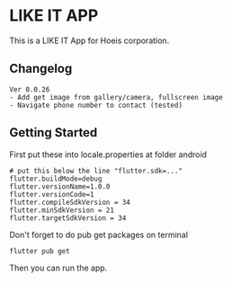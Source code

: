 # LIKE IT APP

This is a LIKE IT App for Hoeis corporation.

## Changelog

```text
Ver 0.0.26
- Add get image from gallery/camera, fullscreen image
- Navigate phone number to contact (tested)
```

## Getting Started

First put these into locale.properties at folder android

```text
# put this below the line "flutter.sdk=..."
flutter.buildMode=debug
flutter.versionName=1.0.0
flutter.versionCode=1
flutter.compileSdkVersion = 34
flutter.minSdkVersion = 21
flutter.targetSdkVersion = 34
```

Don't forget to do pub get packages on terminal

```shell
flutter pub get
```

Then you can run the app.
